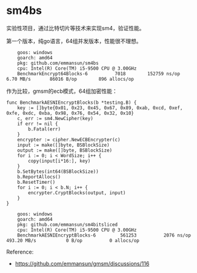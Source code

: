# sm4bs
实验性项目，通过比特切片等技术来实现sm4，验证性能。

第一个版本，纯go语言，64组并发版本，性能很不理想。
```
    goos: windows
    goarch: amd64
    pkg: github.com/emmansun/sm4bs
    cpu: Intel(R) Core(TM) i5-9500 CPU @ 3.00GHz
    BenchmarkEncrypt64Blocks-6   	    7018	    152759 ns/op	   6.70 MB/s	   86016 B/op	     896 allocs/op
```

作为比较，gmsm的ecb模式，64组加密性能：
```golang
func BenchmarkAESNIEncryptBlocks(b *testing.B) {
	key := []byte{0x01, 0x23, 0x45, 0x67, 0x89, 0xab, 0xcd, 0xef, 0xfe, 0xdc, 0xba, 0x98, 0x76, 0x54, 0x32, 0x10}
	c, err := sm4.NewCipher(key)
	if err != nil {
		b.Fatal(err)
	}
	encrypter := cipher.NewECBEncrypter(c)
	input := make([]byte, BSBlockSize)
	output := make([]byte, BSBlockSize)
	for i := 0; i < WordSize; i++ {
		copy(input[i*16:], key)
	}
	b.SetBytes(int64(BSBlockSize))
	b.ReportAllocs()
	b.ResetTimer()
	for i := 0; i < b.N; i++ {
		encrypter.CryptBlocks(output, input)
	}
}
```
```
    goos: windows
    goarch: amd64
    pkg: github.com/emmansun/sm4bitsliced
    cpu: Intel(R) Core(TM) i5-9500 CPU @ 3.00GHz
    BenchmarkAESNIEncryptBlocks-6   	  561253	      2076 ns/op	 493.20 MB/s	       0 B/op	       0 allocs/op
```

Reference:
- https://github.com/emmansun/gmsm/discussions/116
